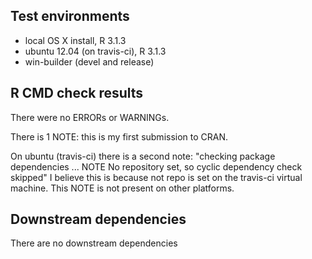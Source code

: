 ## Test environments
* local OS X install, R 3.1.3
* ubuntu 12.04 (on travis-ci), R 3.1.3
* win-builder (devel and release)

## R CMD check results
There were no ERRORs or WARNINGs.

There is 1 NOTE: this is my first submission to CRAN.

On ubuntu (travis-ci) there is a second note:
"checking package dependencies ... NOTE
  No repository set, so cyclic dependency check skipped"
I believe this is because not repo is set on the travis-ci virtual machine.  This NOTE is not present on other platforms.

## Downstream dependencies
There are no downstream dependencies
